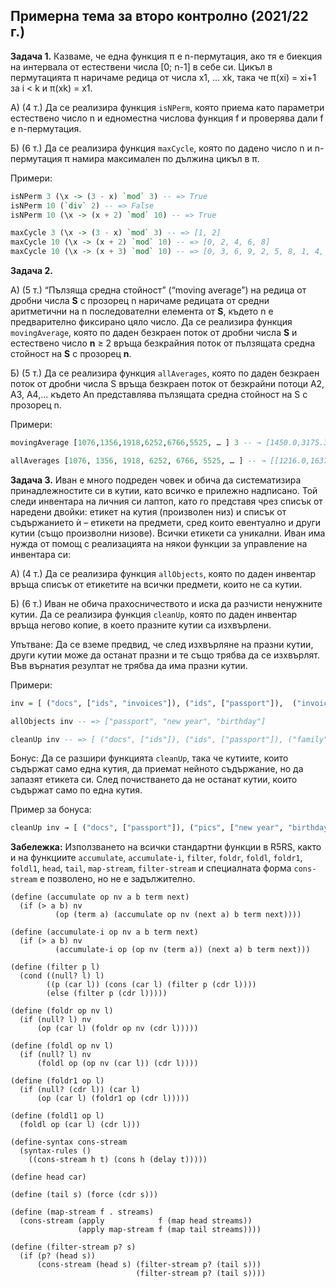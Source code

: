 ## Примерна тема за второ контролно (2021/22 г.)

**Задача 1.** Казваме, че една функция π е n-пермутация, ако тя е биекция на интервала от естествени числа [0; n-1] в себе си. Цикъл в пермутацията π наричаме редица от числа x1, … xk, така че π(xi) = xi+1 за i < k и π(xk) = x1.

А) (4 т.) Да се реализира функция `isNPerm`, която приема като параметри естествено число n и едноместна числова функция f и проверява дали f е n-пермутация.

Б) (6 т.) Да се реализира функция `maxCycle`, която по дадено число n и n-пермутация π намира максимален по дължина цикъл в π.

Примери:

```haskell
isNPerm 3 (\x -> (3 - x) `mod` 3) -- => True
isNPerm 10 (`div` 2) -- => False
isNPerm 10 (\x -> (x + 2) `mod` 10) -- => True

maxCycle 3 (\x -> (3 - x) `mod` 3) -- => [1, 2]
maxCycle 10 (\x -> (x + 2) `mod` 10) -- => [0, 2, 4, 6, 8]
maxCycle 10 (\x -> (x + 3) `mod` 10) -- => [0, 3, 6, 9, 2, 5, 8, 1, 4, 7]
```

**Задача 2.** 

А) (5 т.) “Пълзяща средна стойност” (“moving average”) на редица от дробни числа **S** с прозорец n наричаме редицата от средни аритметични на n последователни елемента от **S**, където n е предварително фиксирано цяло число. Да се реализира функция `movingAverage`, която по даден безкраен поток от дробни числа **S** и естествено число **n** ≥ 2 връща безкрайния поток от пълзящата средна стойност на **S** с прозорец **n**.

Б) (5 т.) Да се реализира функция `allAverages`, която по даден безкраен поток от дробни числа S връща безкраен поток от безкрайни потоци A2, A3, A4,... където An представлява пълзящата средна стойност на S с прозорец n.

Примери:

```haskell
movingAverage [1076,1356,1918,6252,6766,5525, … ] 3 -- ↝ [1450.0,3175.3,4978.6,6181.0, …]

allAverages [1076, 1356, 1918, 6252, 6766, 5525, … ] -- ↝ [[1216.0,1637.0,4085.0,6509.0, …], [1450.0, 3175.3,4978.6,6181.0, …], [2650.5,4073.0,5115.25, … ], …]
```

**Задача 3.** Иван е много подреден човек и обича да систематизира принадлежностите си в кутии, като всичко е прилежно надписано. Той следи инвентара на личния си лаптоп, като го представя чрез списък от наредени двойки: етикет на кутия (произволен низ) и списък от съдържанието ѝ – етикети на предмети, сред които евентуално и други кутии (също произволни низове). Всички етикети са уникални. Иван има нужда от помощ с реализацията на някои функции за управление на инвентара си:

А) (4 т.) Да се реализира функция `allObjects`, която по даден инвентар връща списък от етикетите на всички предмети, които не са кутии.

Б) (6 т.) Иван не обича прахосничеството и иска да разчисти ненужните кутии. Да се реализира функция `cleanUp`, която по даден инвентар връща негово копие, в което празните кутии са изхвърлени.

Упътване: Да се вземе предвид, че след изхвърляне на празни кутии, други кутии може да останат празни и те също трябва да се изхвърлят. Във върнатия резултат не трябва да има празни кутии.

Примери:

```haskell
inv = [ ("docs", ["ids", "invoices"]), ("ids", ["passport"]),  ("invoices", []), ("memes", []), ("family", ["new year", "birthday"]), ("funny", ["memes"]), ("pics", ["family", "funny"]) ]

allObjects inv -- => ["passport", "new year", "birthday"]

cleanUp inv -- => [ ("docs", ["ids"]), ("ids", ["passport"]), ("family", ["new year", "birthday"]), ("pics", ["family"])]
```

Бонус: Да се разшири функцията `cleanUp`, така че кутиите, които съдържат само една кутия, да приемат нейното съдържание, но да запазят етикета си. След почистването да не останат кутии, които съдържат само по една кутия.

Пример за бонуса:

```haskell
cleanUp inv → [ ("docs", ["passport"]), ("pics", ["new year", "birthday"])
```

**Забележка:** Използването на всички стандартни функции в R5RS, както и на функциите `accumulate`, `accumulate-i`, `filter`, `foldr`, `foldl`, `foldr1`, `foldl1`, `head`, `tail`, `map-stream`, `filter-stream` и специалната форма `cons-stream` е позволено, но не е задължително.

```racket
(define (accumulate op nv a b term next)
  (if (> a b) nv
          (op (term a) (accumulate op nv (next a) b term next))))

(define (accumulate-i op nv a b term next)
  (if (> a b) nv
          (accumulate-i op (op nv (term a)) (next a) b term next)))

(define (filter p l)
  (cond ((null? l) l)
        ((p (car l)) (cons (car l) (filter p (cdr l))))
        (else (filter p (cdr l)))))

(define (foldr op nv l)
  (if (null? l) nv
      (op (car l) (foldr op nv (cdr l)))))

(define (foldl op nv l)
  (if (null? l) nv
      (foldl op (op nv (car l)) (cdr l))))

(define (foldr1 op l)
  (if (null? (cdr l)) (car l)
      (op (car l) (foldr1 op (cdr l)))))

(define (foldl1 op l)
  (foldl op (car l) (cdr l)))

(define-syntax cons-stream
  (syntax-rules ()
    ((cons-stream h t) (cons h (delay t)))))

(define head car)

(define (tail s) (force (cdr s)))

(define (map-stream f . streams)
  (cons-stream (apply            f (map head streams))
               (apply map-stream f (map tail streams))))

(define (filter-stream p? s)
  (if (p? (head s))
      (cons-stream (head s) (filter-stream p? (tail s)))
                            (filter-stream p? (tail s))))
```